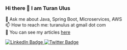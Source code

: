 ### Hi there 👋 I am Turan Ulus</br>

💬 Ask me about Java, Spring Boot, Microservices, AWS</br>
📫 How to reach me: turanulus at gmail dot com</br>
📖 You can see my articles <a href="https://medium.com/@turanulus">here</a></br>

<div id="badges">
  <a href="https://www.linkedin.com/in/turanulus/">
    <img src="https://img.shields.io/badge/LinkedIn-blue?style=for-the-badge&logo=linkedin&logoColor=white" alt="LinkedIn Badge"/>
  </a>
  <a href="https://twitter.com/turanulus/">
    <img src="https://img.shields.io/badge/Twitter-blue?style=for-the-badge&logo=twitter&logoColor=white" alt="Twitter Badge"/>
  </a>
</div>
